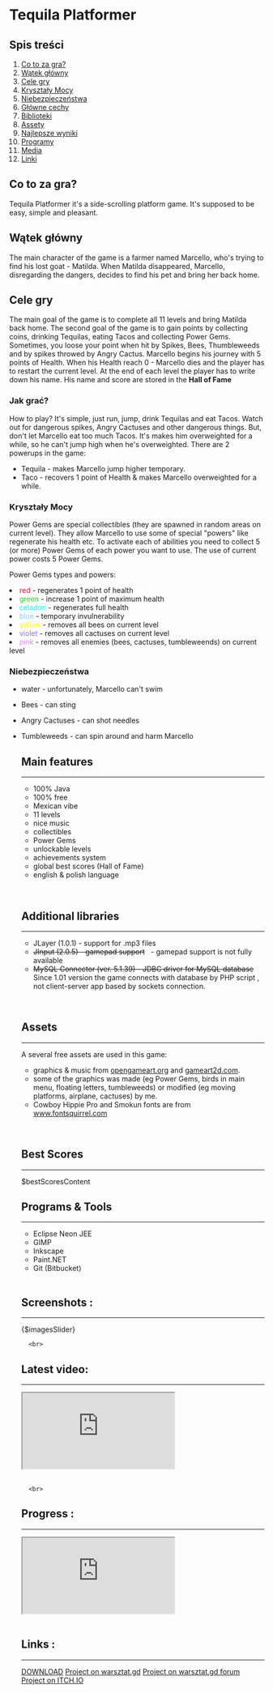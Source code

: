 # Tequila Platformer

## Spis treści

1. [Co to za gra?](projekt/tequila#cotozagra)
2. [Wątek główny](projekt/tequila#watekglowny)
3. [Cele gry](projekt/tequila#celegry)
4. [Kryształy Mocy](projekt/tequila#krysztalymocy)
5. [Niebezpieczeństwa](projekt/tequila#niebezpieczenstwa)
6. [Główne cechy](projekt/tequila#cechy)
7. [Biblioteki](projekt/tequila#biblioteki)
8. [Assety](projekt/tequila#assety)
9. [Najlepsze wyniki](projekt/tequila#wyniki)
10. [Programy](projekt/tequila#programy)
11. [Media](projekt/tequila#media)
12. [Linki](projekt/tequila#linki)


## Co to za gra?<a name="cotozagra"></a>

Tequila Platformer it's a side-scrolling platform game. It's supposed to be easy, simple and pleasant.

## Wątek główny<a name="watekglowny"></a>

The main character of the game is a farmer named Marcello, who's trying to find his lost goat - Matilda. When Matilda disappeared, Marcello, disregarding the dangers, decides to find his pet and bring her back home.

## Cele gry<a name="celegry"></a>

The main goal of the game is to complete all 11 levels and bring Matilda back home.
The second goal of the game is to gain points by collecting coins, drinking Tequilas, eating Tacos and collecting Power Gems.
Sometimes, you loose your point when hit by Spikes, Bees, Thumbleweeds and by spikes throwed by Angry Cactus.
Marcello begins his journey with 5 points of Health.
When his Health reach 0 - Marcello dies and the player has to restart the current level.
At the end of each level the player has to write down his name. His name and score are stored in the **Hall of Fame**


### Jak grać?

How to play? It's simple, just run, jump, drink Tequilas and eat Tacos. Watch out for dangerous spikes, Angry Cactuses and other dangerous things.
But, don't let Marcello eat too much Tacos. It's makes him overweighted for a while, so he can't jump high when he's overweighted.
There are 2 powerups in the game:      
- Tequila - makes Marcello jump higher temporary.
- Taco - recovers 1 point of Health & makes Marcello overweighted for a while.
        
            
### Kryształy Mocy

Power Gems are special collectibles (they are spawned in random areas on current level).
They allow Marcello to use some of special "powers" like regenerate his health etc.
To activate each of abilities you need to collect 5 (or more) Power Gems of each power you want to use.
The use of current power costs 5 Power Gems.
	
Power Gems types and powers:

<li><span style="color:crimson;">red</span> - regenerates 1 point of health</li>
<li><span style="color:limegreen;">green</span> - increase 1 point of maximum health</li>
<li><span style="color:cyan;">celadon</span> - regenerates full health</li>
<li><span style="color:lightskyblue;">blue</span> - temporary invulnerability</li>
<li><span style="color:yellow;">yellow</span> - removes all bees on current level</li>
<li><span style="color:mediumpurple;">violet</span> - removes all cactuses on current level</li>
<li><span style="color:violet;">pink</span> - removes all enemies (bees, cactuses, tumbleweends) on current level</li>


### Niebezpieczeństwa

- water - unfortunately, Marcello can't swim
- Bees - can sting
- Angry Cactuses - can shot needles
- Tumbleweeds - can spin around and harm Marcello

	
	<h2 id="tpmainfeatures">Main features</h2>
	<hr />
	<ul>
        <li>100% Java</li>
        <li>100% free</li>
        <li>Mexican vibe</li>
        <li>11 levels</li>
        <li>nice music</li>
        <li>collectibles</li>
        <li>Power Gems</li>
        <li>unlockable levels</li>
        <li>achievements system</li>
        <li>global best scores (Hall of Fame)</li>
        <li>english & polish language</li>
	</ul><p> </p>

	<h2 id="tplibraries">Additional libraries</h2><hr />
	<ul>
            <li>JLayer (1.0.1) - support for .mp3 files</li>
            <li><del>JInput (2.0.5) - gamepad support</del>
              - gamepad support is not fully available<del><br /></del></li>
            <li><del>MySQL Connector (ver. 5.1.39) - JDBC driver for MySQL database</del> Since 1.01 version the game connects with database by PHP script
                , not client-server app based by sockets connection.</li>
	</ul><p> </p>

	<h2 id="tpassets">Assets</h2>
	<hr />
        <p>A several free assets are used in this game:</p>
	<ul>
            <li>graphics & music from <a href="https://www.opengameart.org">opengameart.org</a> and <a href="http://www.gameart2d.com">gameart2d.com</a>.</li>
            <li>some of the graphics was made (eg Power Gems, birds in main menu, floating letters, tumbleweeds) or modified
                    (eg moving platforms, airplane, cactuses) by me.</li>
            <li>Cowboy Hippie Pro and Smokun fonts are from <a href="https://www.fontsquirrel.com">www.fontsquirrel.com</a></li>
	</ul><p> </p>

	<h2 id="tpbestscores">Best Scores</h2>
	<hr />
	$bestScoresContent
	<br>

	<h2 id="tpprograms">Programs & Tools</h2><hr />
	<ul>
            <li>Eclipse Neon JEE</li>
            <li>GIMP</li>
            <li>Inkscape</li>
            <li>Paint.NET</li>
            <li>Git (Bitbucket)</li>
	</ul>
	<br>

	<h2 id="tpscreenshots">Screenshots : </h2><hr />

	{$imagesSlider}
        
        <br>
	<h2 id="tpvideo">Latest video:</h2><hr />
	<div class="embed-responsive embed-responsive-16by9">
	  <iframe class="embed-responsive-item" src="https://www.youtube.com/embed/fqqohkISWI4"></iframe>
	</div><br>
        
        <br>
	<h2>Progress :</h2><hr />
	<div class="embed-responsive embed-responsive-16by9">
	  <iframe class="embed-responsive-item" src="https://www.youtube.com/embed/playlist?list=PLd5riWaV_JX_aIHMNUsPY4_wLiKkPbqhQ"></iframe>
	</div><br>

	<h2 id="tplinks">Links :</h2><hr />
	<div class="btn-group" style="margin-bottom: 10px;">
            <a class="btn btn-danger" href="download/tp.rar">DOWNLOAD</a>
            <a class="btn btn-info" href="http://warsztat.gd/projects/Tequila_Platformer">Project on warsztat.gd</a>
            <a class="btn btn-warning" href="http://forum.warsztat.gd/index.php?topic=30878.0">Project on warsztat.gd forum</a>
            <a class="btn btn-primary" href="https://szczypiorofix.itch.io/tequilaplatformer">Project on ITCH.IO</a>
	</div>
    </div>